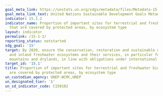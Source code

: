 ```yaml
---
goal_meta_link: https://unstats.un.org/sdgs/metadata/files/Metadata-15-01-02.pdf
goal_meta_link_text: United Nations Sustainable Development Goals Metadata (pdf 456kB)
indicator: 15.1.2
indicator_name: Proportion of important sites for terrestrial and freshwater biodiversity
  that are covered by protected areas, by ecosystem type
layout: indicator
permalink: /15-1-2/
reporting_status: notstarted
sdg_goal: '15'
target: By 2020, ensure the conservation, restoration and sustainable use of terrestrial
  and inland freshwater ecosystems and their services, in particular forests, wetlands,
  mountains and drylands, in line with obligations under international agreements
target_id: '15.1'
title: Proportion of important sites for terrestrial and freshwater biodiversity that
  are covered by protected areas, by ecosystem type
un_custodian_agency: UNEP-WCMC,UNEP
un_designated_tier: '1'
un_sd_indicator_code: C150102
---
```

